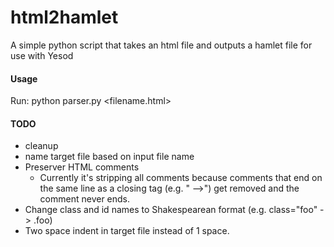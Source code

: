 html2hamlet
===========

A simple python script that takes an html file and outputs a hamlet file for use with Yesod

#### Usage

Run:
    python parser.py <filename.html>

#### TODO

- cleanup
- name target file based on input file name
- Preserver HTML comments
  - Currently it's stripping all comments because comments that end on the same
    line as a closing tag (e.g. "</div> -->") get removed and the comment never ends.
- Change class and id names to Shakespearean format (e.g. class="foo" -> .foo)
- Two space indent in target file instead of 1 space.
